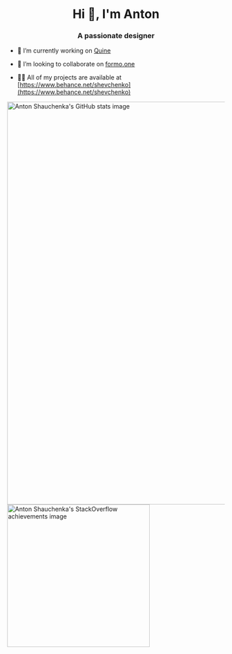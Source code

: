 <h1 align="center">Hi 👋, I'm Anton</h1>
<h3 align="center">A passionate designer</h3>

- 🔭 I’m currently working on [Quine](https://quine.sh)

- 👯 I’m looking to collaborate on [formo.one](https://formo.one)

- 👨‍💻 All of my projects are available at [https://www.behance.net/shevchenko](https://www.behance.net/shevchenko)

<img src="https://quine.sh/gh-stats/toha" alt="Anton Shauchenka's GitHub stats image" width="932px">

<img src="https://quine.sh/stack-overflow-stats/toha" alt="Anton Shauchenka's StackOverflow achievements image" width="330px">
